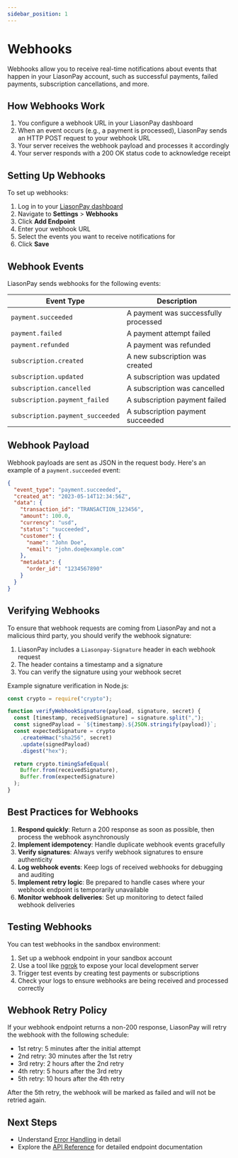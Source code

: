 ```yaml
---
sidebar_position: 1
---
```


# Webhooks

Webhooks allow you to receive real-time notifications about events that happen in your LiasonPay account, such as successful payments, failed payments, subscription cancellations, and more.

## How Webhooks Work

1. You configure a webhook URL in your LiasonPay dashboard
2. When an event occurs (e.g., a payment is processed), LiasonPay sends an HTTP POST request to your webhook URL
3. Your server receives the webhook payload and processes it accordingly
4. Your server responds with a 200 OK status code to acknowledge receipt

## Setting Up Webhooks

To set up webhooks:

1. Log in to your [LiasonPay dashboard](https://liasonpay.test)
2. Navigate to **Settings** > **Webhooks**
3. Click **Add Endpoint**
4. Enter your webhook URL
5. Select the events you want to receive notifications for
6. Click **Save**

## Webhook Events

LiasonPay sends webhooks for the following events:

| Event Type                       | Description                          |
| -------------------------------- | ------------------------------------ |
| `payment.succeeded`              | A payment was successfully processed |
| `payment.failed`                 | A payment attempt failed             |
| `payment.refunded`               | A payment was refunded               |
| `subscription.created`           | A new subscription was created       |
| `subscription.updated`           | A subscription was updated           |
| `subscription.cancelled`         | A subscription was cancelled         |
| `subscription.payment_failed`    | A subscription payment failed        |
| `subscription.payment_succeeded` | A subscription payment succeeded     |

## Webhook Payload

Webhook payloads are sent as JSON in the request body. Here's an example of a `payment.succeeded` event:

```json
{
  "event_type": "payment.succeeded",
  "created_at": "2023-05-14T12:34:56Z",
  "data": {
    "transaction_id": "TRANSACTION_123456",
    "amount": 100.0,
    "currency": "usd",
    "status": "succeeded",
    "customer": {
      "name": "John Doe",
      "email": "john.doe@example.com"
    },
    "metadata": {
      "order_id": "1234567890"
    }
  }
}
```

## Verifying Webhooks

To ensure that webhook requests are coming from LiasonPay and not a malicious third party, you should verify the webhook signature:

1. LiasonPay includes a `Liasonpay-Signature` header in each webhook request
2. The header contains a timestamp and a signature
3. You can verify the signature using your webhook secret

Example signature verification in Node.js:

```javascript
const crypto = require("crypto");

function verifyWebhookSignature(payload, signature, secret) {
  const [timestamp, receivedSignature] = signature.split(",");
  const signedPayload = `${timestamp}.${JSON.stringify(payload)}`;
  const expectedSignature = crypto
    .createHmac("sha256", secret)
    .update(signedPayload)
    .digest("hex");

  return crypto.timingSafeEqual(
    Buffer.from(receivedSignature),
    Buffer.from(expectedSignature)
  );
}
```

## Best Practices for Webhooks

1. **Respond quickly**: Return a 200 response as soon as possible, then process the webhook asynchronously
2. **Implement idempotency**: Handle duplicate webhook events gracefully
3. **Verify signatures**: Always verify webhook signatures to ensure authenticity
4. **Log webhook events**: Keep logs of received webhooks for debugging and auditing
5. **Implement retry logic**: Be prepared to handle cases where your webhook endpoint is temporarily unavailable
6. **Monitor webhook deliveries**: Set up monitoring to detect failed webhook deliveries

## Testing Webhooks

You can test webhooks in the sandbox environment:

1. Set up a webhook endpoint in your sandbox account
2. Use a tool like [ngrok](https://ngrok.com/) to expose your local development server
3. Trigger test events by creating test payments or subscriptions
4. Check your logs to ensure webhooks are being received and processed correctly

## Webhook Retry Policy

If your webhook endpoint returns a non-200 response, LiasonPay will retry the webhook with the following schedule:

- 1st retry: 5 minutes after the initial attempt
- 2nd retry: 30 minutes after the 1st retry
- 3rd retry: 2 hours after the 2nd retry
- 4th retry: 5 hours after the 3rd retry
- 5th retry: 10 hours after the 4th retry

After the 5th retry, the webhook will be marked as failed and will not be retried again.

## Next Steps

- Understand [Error Handling](./error-handling) in detail
- Explore the [API Reference](/api-reference) for detailed endpoint documentation
